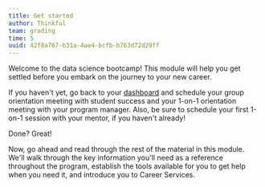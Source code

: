 ```yaml
---
title: Get started
author: Thinkful
team: grading
time: 5
uuid: 42f8a767-b31a-4ae4-bcfb-b763d72d29ff
---
```


Welcome to the data science bootcamp! This module will help you get settled before you embark on the journey to your new career.

If you haven't yet, go back to your [dashboard](https://dashboard.thinkful.com/) and schedule your group orientation meeting with student success and your 1-on-1 orientation meeting with your program manager. Also, be sure to schedule your first 1-on-1 session with your mentor, if you haven't already!

Done? Great!

Now, go ahead and read through the rest of the material in this module. We'll walk through the key information you'll need as a reference throughout the program, establish the tools available for you to get help when you need it, and introduce you to Career Services.

